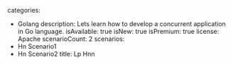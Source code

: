 categories:
  - Golang
description: Lets learn how to develop a concurrent application in Go language.
isAvailable: true
isNew: true
isPremium: true
license: Apache
scenarioCount: 2
scenarios:
  - Hn Scenario1
  - Hn Scenario2
title: Lp Hnn
